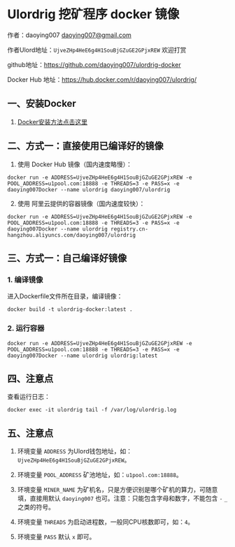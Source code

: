 # Ulordrig 挖矿程序 docker 镜像 


作者：daoying007 <daoying007@gmail.com>

作者Ulord地址：`UjveZHp4HeE6g4H1SouBjGZuGE2GPjxREW` 欢迎打赏

github地址：https://github.com/daoying007/ulordrig-docker

Docker Hub 地址：https://hub.docker.com/r/daoying007/ulordrig/


## 一、安装Docker

1. [Docker安装方法点击这里](https://yeasy.gitbooks.io/docker_practice/content/install/ubuntu.html)

## 二、方式一：直接使用已编译好的镜像


1. 使用 Docker Hub 镜像（国内速度略慢）：
```
docker run -e ADDRESS=UjveZHp4HeE6g4H1SouBjGZuGE2GPjxREW -e POOL_ADDRESS=u1pool.com:18888 -e THREADS=3 -e PASS=x -e daoying007Docker --name ulordrig daoying007/ulordrig
```

2. 使用 阿里云提供的容器镜像（国内速度较快）：
```
docker run -e ADDRESS=UjveZHp4HeE6g4H1SouBjGZuGE2GPjxREW -e POOL_ADDRESS=u1pool.com:18888 -e THREADS=3 -e PASS=x -e daoying007Docker --name ulordrig registry.cn-hangzhou.aliyuncs.com/daoying007/ulordrig
```


## 三、方式一：自己编译好镜像

### 1. 编译镜像

进入Dockerfile文件所在目录，编译镜像：

```
docker build -t ulordrig-docker:latest .
```


### 2. 运行容器


```
docker run -e ADDRESS=UjveZHp4HeE6g4H1SouBjGZuGE2GPjxREW -e POOL_ADDRESS=u1pool.com:18888 -e THREADS=3 -e PASS=x -e daoying007Docker --name ulordrig ulordrig:latest
```


## 四、注意点

查看运行日志：
```
docker exec -it ulordrig tail -f /var/log/ulordrig.log
```

## 五、注意点

1. 环境变量 `ADDRESS` 为Ulord钱包地址，如：`UjveZHp4HeE6g4H1SouBjGZuGE2GPjxREW`。

2. 环境变量 `POOL_ADDRESS` 矿池地址，如：`u1pool.com:18888`。

3. 环境变量 `MINER_NAME` 为矿机名，只是方便识别是哪个矿机的算力，可随意填，直接用默认 `daoying007` 也可。注意：只能包含字母和数字，不能包含 `-` `_` 之类的符号。

4. 环境变量 `THREADS` 为启动进程数，一般同CPU核数即可，如：`4`。

5. 环境变量 `PASS` 默认 `x` 即可。